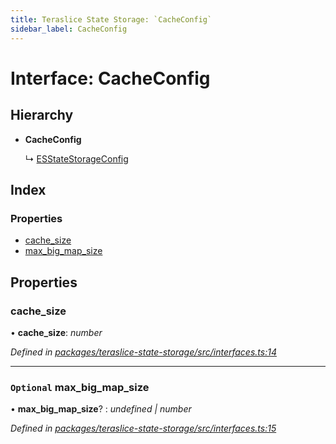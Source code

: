 ```yaml
---
title: Teraslice State Storage: `CacheConfig`
sidebar_label: CacheConfig
---
```


# Interface: CacheConfig

## Hierarchy

* **CacheConfig**

  ↳ [ESStateStorageConfig](esstatestorageconfig.md)

## Index

### Properties

* [cache_size](cacheconfig.md#cache_size)
* [max_big_map_size](cacheconfig.md#optional-max_big_map_size)

## Properties

###  cache_size

• **cache_size**: *number*

*Defined in [packages/teraslice-state-storage/src/interfaces.ts:14](https://github.com/terascope/teraslice/blob/b843209f9/packages/teraslice-state-storage/src/interfaces.ts#L14)*

___

### `Optional` max_big_map_size

• **max_big_map_size**? : *undefined | number*

*Defined in [packages/teraslice-state-storage/src/interfaces.ts:15](https://github.com/terascope/teraslice/blob/b843209f9/packages/teraslice-state-storage/src/interfaces.ts#L15)*
